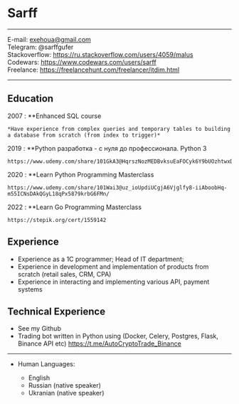 Sarff
============

-------------------     ----------------------------
E-mail:                        exehoua@gmail.com  
Telegram:                      @sarffgufer   
Stackoverflow:                 https://ru.stackoverflow.com/users/4059/malus  
Codewars:                      https://www.codewars.com/users/sarff  
Freelance:                     https://freelancehunt.com/freelancer/itdim.html
-------------------     ----------------------------

Education
---------

2007 
:   **Enhanced SQL course

    *Have experience from complex queries and temporary tables to building a database from scratch (from index to trigger)*

2019
:   **Python разработка - с нуля до профессионала. Python 3

    https://www.udemy.com/share/101GkA3@HqrszNozMEDBvksuEaFOCyk6Y9bUOzhtwxDN7wKHEp4OmGl7dJVmm8gEO0lAF6lY/
    
2020
:   **Learn Python Programming Masterclass


    https://www.udemy.com/share/101Wai3@uz_ioUpdiUCgjA6Vjglfy8-iiAboobHq-m55ICNsDAkQGyL18qPx5879krbG6FMn/

2022
:   **Learn Go Programming Masterclass

    https://stepik.org/cert/1559142

Experience
----------

   * Experience as a 1C programmer; Head of IT department;
   * Experience in development and implementation of products from scratch (retail sales, CRM, CPA)
   * Experience in interacting and implementing various API, payment systems

Technical Experience
--------------------
  * See my Github
  * Trading bot written in Python using (Docker, Celery, Postgres, Flask, Binance API etc) https://t.me/AutoCryptoTrade_Binance

----------------------------------------

* Human Languages:

     * English 
     * Russian (native speaker)
     * Ukranian (native speaker)

